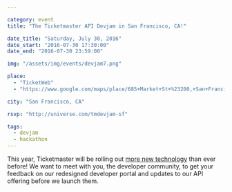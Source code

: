 ```yaml
---

category: event
title: "The Ticketmaster API Devjam in San Francisco, CA!"

date_title: "Saturday, July 30, 2016"
date_start: "2016-07-30 17:30:00"
date_end: "2016-07-30 23:59:00"

img: "/assets/img/events/devjam7.png"

place: 
  - "TicketWeb"
  - "https://www.google.com/maps/place/685+Market+St+%23200,+San+Francisco,+CA+94103/@37.7876553,-122.4033073,19z/data=!3m1!4b1!4m2!3m1!1s0x8085808814a1b309:0xaa9564ec35d3ec53"

city: "San Francisco, CA"

rsvp: "http://universe.com/tmdevjam-sf"

tags: 
  - devjam
  - hackathon
---
```


This year, Ticketmaster will be rolling out [more new technology](https://medium.com/ticketmaster-tech/open-platform-at-ticketmaster-e1f3b05cd417) than ever before! We want to meet with you, the developer community, to get your feedback on our redesigned developer portal and updates to our API offering before we launch them.
